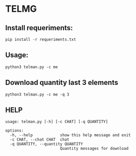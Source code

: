 # TELMG

## Install requeriments:
    
    pip install -r requeriments.txt
## Usage:

    python3 telman.py -c me
## Download quantity last 3 elements
    
    python3 telman.py -c me -q 3
## HELP
    usage: telman.py [-h] [-c CHAT] [-q QUANTITY]

    options:
      -h, --help            show this help message and exit
      -c CHAT, --chat CHAT  chat
      -q QUANTITY, --quantity QUANTITY
                            Quantity messages for download

